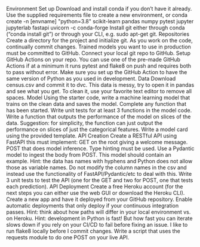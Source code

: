 Environment Set up
Download and install conda if you don’t have it already.
Use the supplied requirements file to create a new environment, or
conda create -n [envname] "python=3.8" scikit-learn pandas numpy pytest jupyter jupyterlab fastapi uvicorn -c conda-forge
Install git either through conda (“conda install git”) or through your CLI, e.g. sudo apt-get git.
Repositories
Create a directory for the project and initialize git.
As you work on the code, continually commit changes. Trained models you want to use in production must be committed to GitHub.
Connect your local git repo to GitHub.
Setup GitHub Actions on your repo. You can use one of the pre-made GitHub Actions if at a minimum it runs pytest and flake8 on push and requires both to pass without error.
Make sure you set up the GitHub Action to have the same version of Python as you used in development.
Data
Download census.csv and commit it to dvc.
This data is messy, try to open it in pandas and see what you get.
To clean it, use your favorite text editor to remove all spaces.
Model
Using the starter code, write a machine learning model that trains on the clean data and saves the model. Complete any function that has been started.
Write unit tests for at least 3 functions in the model code.
Write a function that outputs the performance of the model on slices of the data.
Suggestion: for simplicity, the function can just output the performance on slices of just the categorical features.
Write a model card using the provided template.
API Creation
Create a RESTful API using FastAPI this must implement:
GET on the root giving a welcome message.
POST that does model inference.
Type hinting must be used.
Use a Pydantic model to ingest the body from POST. This model should contain an example.
Hint: the data has names with hyphens and Python does not allow those as variable names. Do not modify the column names in the csv and instead use the functionality of FastAPI/Pydantic/etc to deal with this.
Write 3 unit tests to test the API (one for the GET and two for POST, one that tests each prediction).
API Deployment
Create a free Heroku account (for the next steps you can either use the web GUI or download the Heroku CLI).
Create a new app and have it deployed from your GitHub repository.
Enable automatic deployments that only deploy if your continuous integration passes.
Hint: think about how paths will differ in your local environment vs. on Heroku.
Hint: development in Python is fast! But how fast you can iterate slows down if you rely on your CI/CD to fail before fixing an issue. I like to run flake8 locally before I commit changes.
Write a script that uses the requests module to do one POST on your live API.
